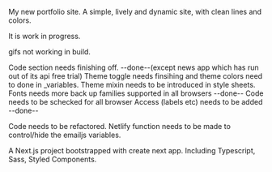 My new portfolio site. A simple, lively and dynamic site, with clean lines and colors. 

It is work in progress.

gifs not working in build. 

Code section needs finishing off.   --done--(except news app which has run out of its api free trial)
Theme toggle needs finsihing and theme colors need to done in _variables.
Theme mixin needs to be introduced in style sheets.
Fonts needs more back up families supported in all browsers     --done--
Code needs to be schecked for all browser
Access (labels etc) needs to be added       --done--

Code needs to be refactored.
Netlify function needs to be made to control/hide the emailjs variables.


A Next.js project bootstrapped with create next app. Including Typescript, Sass, Styled Components.




